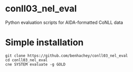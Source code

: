 conll03_nel_eval
================

Python evaluation scripts for AIDA-formatted CoNLL data

Simple installation
===================

```Shell
git clone https://github.com/benhachey/conll03_nel_eval
cd conll03_nel_eval
cne SYSTEM evaluate -g GOLD
```
